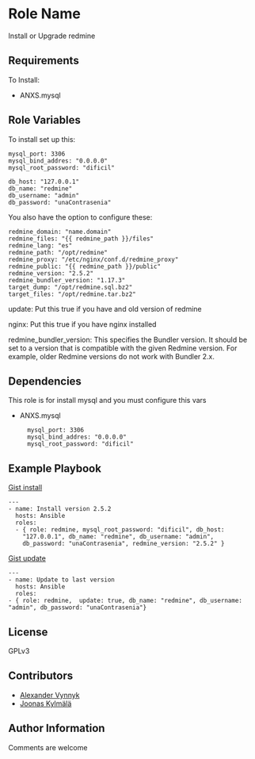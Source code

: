 Role Name
=========

Install or Upgrade redmine

Requirements
------------

To Install:
- ANXS.mysql

Role Variables
--------------

To install set up this:

	mysql_port: 3306
	mysql_bind_addres: "0.0.0.0"
	mysql_root_password: "dificil"

	db_host: "127.0.0.1"
	db_name: "redmine"
	db_username: "admin"
	db_password: "unaContrasenia"


You also have the option to configure these:

	redmine_domain: "name.domain"
	redmine_files: "{{ redmine_path }}/files"
	redmine_lang: "es"
	redmine_path: "/opt/redmine"
	redmine_proxy: "/etc/nginx/conf.d/redmine_proxy"
	redmine_public: "{{ redmine_path }}/public"
	redmine_version: "2.5.2"
	redmine_bundler_version: "1.17.3"
	target_dump: "/opt/redmine.sql.bz2"
	target_files: "/opt/redmine.tar.bz2"

update: Put this true if you have and old version of redmine

nginx: Put this true if you have nginx installed

redmine\_bundler\_version: This specifies the Bundler version. It should be set to a version that is compatible with the given Redmine version. For example, older Redmine versions do not work with Bundler 2.x.

Dependencies
------------

This role is for install mysql and you must configure this vars 

- ANXS.mysql

		mysql_port: 3306
		mysql_bind_addres: "0.0.0.0"
		mysql_root_password: "dificil"

Example Playbook
----------------

[ Gist install](https://gist.github.com/adeb2e0c32720528cfc6)

	---
	- name: Install version 2.5.2
	  hosts: Ansible
	  roles:
	  - { role: redmine, mysql_root_password: "dificil", db_host:
        "127.0.0.1", db_name: "redmine", db_username: "admin",
        db_password: "unaContrasenia", redmine_version: "2.5.2" }

[Gist update](https://gist.github.com/fc4bebdddf4a2813afdf)

	---
	- name: Update to last version
	  hosts: Ansible
	  roles:
    - { role: redmine,  update: true, db_name: "redmine", db_username: "admin", db_password: "unaContrasenia"}


License
-------

GPLv3

Contributors
-------------

- [Alexander Vynnyk](https://github.com/cosmonaut-ok)
- [Joonas Kylmälä](https://github.com/kirjastojk)

Author Information
------------------

Comments are welcome
